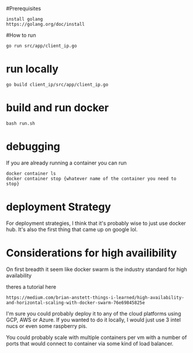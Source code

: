 #Prerequisites
```
install golang
https://golang.org/doc/install
```
#How to run
```
go run src/app/client_ip.go
```
# run locally
```
go build client_ip/src/app/client_ip.go
```

# build and run docker
```
bash run.sh
```


# debugging
If you are already running a container
you can run
```
docker container ls
docker container stop {whatever name of the container you need to stop}
```

# deployment Strategy
For deployment strategies, I think that it's probably wise to just use docker hub. It's also the first thing that came up on google lol.

# Considerations for high availibility 
On first breadth it seem like docker swarm is the industry standard for high availability 

theres a tutorial here
```
https://medium.com/brian-anstett-things-i-learned/high-availability-and-horizontal-scaling-with-docker-swarm-76e69845825e
```

I'm sure you could probably deploy it to any of the cloud platforms using GCP, AWS or Azure. 
If you wanted to do it locally, I would just use 3 intel nucs or even some raspberry pis. 

You could probably scale with multiple containers per vm with a number of ports that would connect to container via some kind of load balancer.
